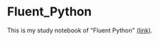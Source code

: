 # Fluent_Python
This is my study notebook of "Fluent Python" [(link)](https://www.amazon.com/Fluent-Python-Concise-Effective-Programming/dp/1491946008).
